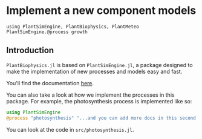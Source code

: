 # Implement a new component models

```@setup usepkg
using PlantSimEngine, PlantBiophysics, PlantMeteo
PlantSimEngine.@process growth
```

## Introduction

`PlantBiophysics.jl` is based on `PlantSimEngine.jl`, a package designed to make the implementation of new processes and models easy and fast.

You'll find the documentation [here](https://virtualplantlab.github.io/PlantSimEngine.jl/stable/step_by_step/implement_a_process/).

You can also take a look at how we implement the processes in this package. For example, the photosynthesis process is implemented like so:

```julia
using PlantSimEngine
@process "photosynthesis" "...and you can add more docs in this second argument"
```

You can look at the code in `src/photosynthesis.jl`.